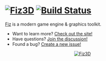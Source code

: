 # [![Fiz3D](http://fiz3d.org/static/media/readme_small.png)](https://fiz3d.org) [![Build Status](https://travis-ci.org/fiz3d/fiz.svg?branch=master)](https://travis-ci.org/fiz3d/fiz) 

[Fiz](https://fiz3d.org) is a modern game engine & graphics toolkit.

  - Want to learn more? [Check out the site!](https://fiz3d.org)
  - Have questions? [Join the discussion!](https://fiz3d.org/slack)
  - Found a bug? [Create a new issue!](https://github.com/fiz3d/fiz/issues/new)

<p align="center">
  <a href="https://fiz3d.org"><img src="http://fiz3d.org/static/media/readme_large.png" alt="Fiz3D"></img></a>
</p>

